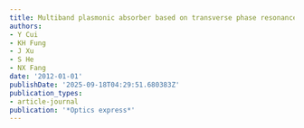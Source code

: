 ```yaml
---
title: Multiband plasmonic absorber based on transverse phase resonances
authors:
- Y Cui
- KH Fung
- J Xu
- S He
- NX Fang
date: '2012-01-01'
publishDate: '2025-09-18T04:29:51.680383Z'
publication_types:
- article-journal
publication: '*Optics express*'
---
```

